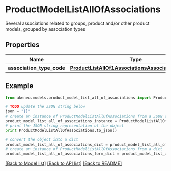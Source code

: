 # ProductModelListAllOfAssociations

Several associations related to groups, product and/or other product models, grouped by association types

## Properties
Name | Type | Description | Notes
------------ | ------------- | ------------- | -------------
**association_type_code** | [**ProductListAllOf1AssociationsAssociationTypeCode**](ProductListAllOf1AssociationsAssociationTypeCode.md) |  | [optional] 

## Example

```python
from akeneo.models.product_model_list_all_of_associations import ProductModelListAllOfAssociations

# TODO update the JSON string below
json = "{}"
# create an instance of ProductModelListAllOfAssociations from a JSON string
product_model_list_all_of_associations_instance = ProductModelListAllOfAssociations.from_json(json)
# print the JSON string representation of the object
print ProductModelListAllOfAssociations.to_json()

# convert the object into a dict
product_model_list_all_of_associations_dict = product_model_list_all_of_associations_instance.to_dict()
# create an instance of ProductModelListAllOfAssociations from a dict
product_model_list_all_of_associations_form_dict = product_model_list_all_of_associations.from_dict(product_model_list_all_of_associations_dict)
```
[[Back to Model list]](../README.md#documentation-for-models) [[Back to API list]](../README.md#documentation-for-api-endpoints) [[Back to README]](../README.md)


